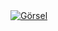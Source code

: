  <a href="https://shortlinkapp.com/lKrPt" target="_blank">
        <img src="https://i.pinimg.com/222x/1f/7c/e7/1f7ce7fcc1f08890a7f9876b801bfcb9.jpg" alt="Görsel" />
    </a>
